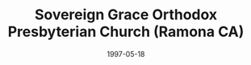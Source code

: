 ---
date: &id001 1997-05-18
end_date: null
location:
  address: null
  city: Ramona
  state: CA
minister:
- end: 2006-01-01
  name: Bruce Brawdy
  start: 1997-05-18
  type: Pastor
ministers:
- Bruce Brawdy
name: Sovereign Grace Orthodox Presbyterian Church
names:
- end: 2008-01-01
  name: Sovereign Grace Orthodox Presbyterian Church
  start: 1997-05-18
origination_date: *id001
raw_data: "AR  Ramona\n\nSovereign Grace Orthodox Presbyterian Church  (May 18, 1997\u2013\
  2008)\nPastor: Bruce Brawdy, 1997\u20132006"
received_from: null
states:
- CA
status:
  active: false
  end_date: 2008-01-01
  reason: null
  received_from: null
  withdrawal_to: null
title: Sovereign Grace Orthodox Presbyterian Church (Ramona CA)
year_established:
- 1997

---